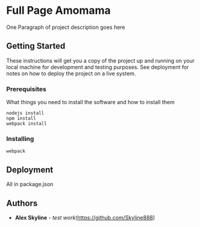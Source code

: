 # Full Page Amomama

One Paragraph of project description goes here

## Getting Started

These instructions will get you a copy of the project up and running on your local machine for development and testing purposes. See deployment for notes on how to deploy the project on a live system.

### Prerequisites

What things you need to install the software and how to install them

```
nodejs install
npm install
webpack install

```

### Installing


```
webpack

```

## Deployment
All in package.json



## Authors

* **Alex Skyline** - *test work*(https://github.com/Skyline888)



